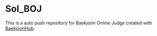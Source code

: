 # Sol_BOJ

This is a auto push repository for Baekjoon Online Judge created with [BaekjoonHub](https://github.com/BaekjoonHub/BaekjoonHub).

